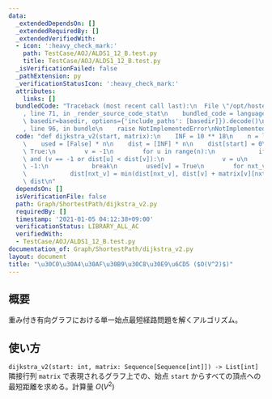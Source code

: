 ```yaml
---
data:
  _extendedDependsOn: []
  _extendedRequiredBy: []
  _extendedVerifiedWith:
  - icon: ':heavy_check_mark:'
    path: TestCase/AOJ/ALDS1_12_B.test.py
    title: TestCase/AOJ/ALDS1_12_B.test.py
  _isVerificationFailed: false
  _pathExtension: py
  _verificationStatusIcon: ':heavy_check_mark:'
  attributes:
    links: []
  bundledCode: "Traceback (most recent call last):\n  File \"/opt/hostedtoolcache/Python/3.10.4/x64/lib/python3.10/site-packages/onlinejudge_verify/documentation/build.py\"\
    , line 71, in _render_source_code_stat\n    bundled_code = language.bundle(stat.path,\
    \ basedir=basedir, options={'include_paths': [basedir]}).decode()\n  File \"/opt/hostedtoolcache/Python/3.10.4/x64/lib/python3.10/site-packages/onlinejudge_verify/languages/python.py\"\
    , line 96, in bundle\n    raise NotImplementedError\nNotImplementedError\n"
  code: "def dijkstra_v2(start, matrix):\n    INF = 10 ** 18\n    n = len(matrix)\n\
    \    used = [False] * n\n    dist = [INF] * n\n    dist[start] = 0\n    while\
    \ True:\n        v = -1\n        for u in range(n):\n            if not used[u]\
    \ and (v == -1 or dist[u] < dist[v]):\n                v = u\n        if v ==\
    \ -1:\n            break\n        used[v] = True\n        for nxt_v in range(n):\n\
    \            dist[nxt_v] = min(dist[nxt_v], dist[v] + matrix[v][nxt_v])\n    return\
    \ dist\n"
  dependsOn: []
  isVerificationFile: false
  path: Graph/ShortestPath/dijkstra_v2.py
  requiredBy: []
  timestamp: '2021-01-05 04:12:38+09:00'
  verificationStatus: LIBRARY_ALL_AC
  verifiedWith:
  - TestCase/AOJ/ALDS1_12_B.test.py
documentation_of: Graph/ShortestPath/dijkstra_v2.py
layout: document
title: "\u30C0\u30A4\u30AF\u30B9\u30C8\u30E9\u6CD5 ($O(V^2)$)"
---
```


## 概要
重み付き有向グラフにおける単一始点最短経路問題を解くアルゴリズム。

## 使い方
`dijkstra_v2(start: int, matrix: Sequence[Sequence[int]]) -> List[int]`  
隣接行列 `matrix` で表現されるグラフ上での、始点 `start` からすべての頂点への最短距離を求める。計算量 $O(V^2)$